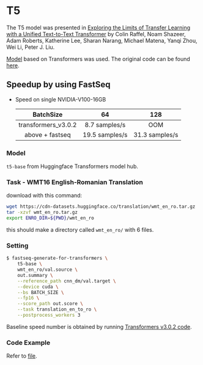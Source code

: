 # T5
The T5 model was presented in [Exploring the Limits of Transfer Learning with a Unified Text-to-Text Transformer](https://arxiv.org/pdf/1910.10683.pdf) by Colin Raffel, Noam Shazeer, Adam Roberts, Katherine Lee, Sharan Narang, Michael Matena, Yanqi Zhou, Wei Li, Peter J. Liu.

[Model](https://huggingface.co/transformers/model_doc/t5.html) based on Transformers was used. The original code can be found [here](https://github.com/google-research/text-to-text-transfer-transformer).

## Speedup by using FastSeq

- Speed on single NVIDIA-V100-16GB

  |       BatchSize      |        64       |      128       |
  |:--------------------:|:---------------:|:--------------:|
  |   transformers_v3.0.2 |  8.7 samples/s  |      OOM       |
  |   above + fastseq    |  19.5 samples/s | 31.3 samples/s  |


### Model
`t5-base` from Huggingface Transformers model hub.

### Task - WMT16 English-Romanian Translation

download with this command:
```bash
wget https://cdn-datasets.huggingface.co/translation/wmt_en_ro.tar.gz
tar -xzvf wmt_en_ro.tar.gz
export ENRO_DIR=${PWD}/wmt_en_ro
```
this should make a directory called `wmt_en_ro/` with 6 files.

### Setting

```bash
$ fastseq-generate-for-transformers \
    t5-base \
    wmt_en_ro/val.source \
    out.summary \
    --reference_path cnn_dm/val.target \
    --device cuda \
    --bs BATCH_SIZE \
    --fp16 \
    --score_path out.score \
    --task translation_en_to_ro \
    --postprocess_workers 3
```
Baseline speed number is obtained by running [Transformers v3.0.2 code](https://github.com/huggingface/transformers/blob/b0892fa0e8df02d683e05e625b3903209bff362d/examples/seq2seq/run_eval.py).

### Code Example
Refer to [file](../../tests/optimizer/transformers/test_t5_optimizer.py).
